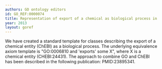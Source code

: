 ```yaml
--- 
authors: GO ontology editors
id: GO_REF:0000074
title: Representation of export of a chemical as biological process in the Gene Ontology
year: 2013
layout: goref
---
```


We have created a standard template for classes describing the export of a chemical entity (ChEBI) as a biological process. The underlying equivalence axiom template is "GO:0006810 and 'exports' some X", where X is a chemical entity (CHEBI:24431). The approach to combine GO and ChEBI has been described in the following publication: PMID:23895341.
